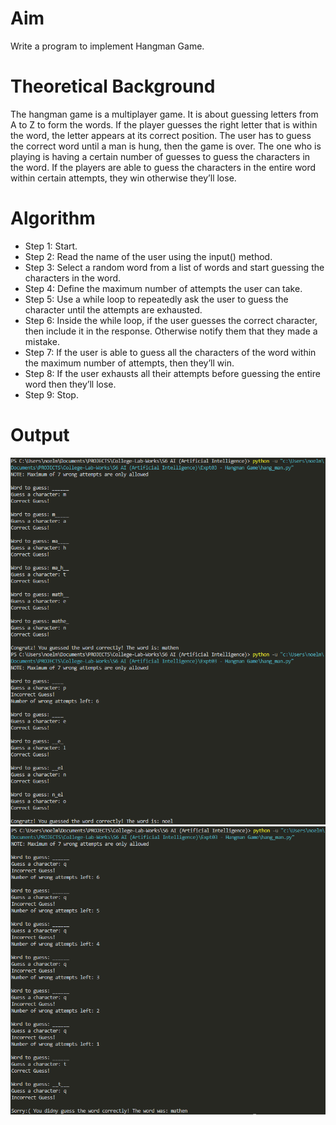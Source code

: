# Aim
Write a program to implement Hangman Game.

# Theoretical Background
The hangman game is a multiplayer game. It is about guessing letters from A to Z to form the words. If the player guesses the right letter that is within the word, the letter appears at its correct position. The user has to guess the correct word until a man is hung, then the game is over. The one
who is playing is having a certain number of guesses to guess the characters in the word. If the players are able to guess the characters in the entire word within certain attempts, they win otherwise they’ll lose.

# Algorithm
- Step 1: Start.
- Step 2: Read the name of the user using the input() method.
- Step 3: Select a random word from a list of words and start guessing the characters in the word.
- Step 4: Define the maximum number of attempts the user can take.
- Step 5: Use a while loop to repeatedly ask the user to guess the character until the attempts are exhausted.
- Step 6: Inside the while loop, if the user guesses the correct character, then include it in the response. Otherwise notify them that they made a mistake.
- Step 7: If the user is able to guess all the characters of the word within the maximum number of attempts, then they’ll win.
- Step 8: If the user exhausts all their attempts before guessing the entire word then they’ll lose.
- Step 9: Stop.

# Output
![Output 1](https://github.com/noelmathen/College-Lab-Works/blob/main/S6%20AI%20(Artificial%20Intelligence)/Expt03%20-%20Hangman%20Game/hang_man_output_1.png)
![Output 1](https://github.com/noelmathen/College-Lab-Works/blob/main/S6%20AI%20(Artificial%20Intelligence)/Expt03%20-%20Hangman%20Game/hang_man_output_2.png)
